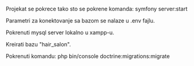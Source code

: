 Projekat se pokrece tako sto se pokrene komanda:
    symfony server:start

Parametri za konektovanje sa bazom se nalaze u .env fajlu.

Pokrenuti mysql server lokalno u xampp-u.

Kreirati bazu "hair_salon".

Pokrenuti komandu:
    php bin/console doctrine:migrations:migrate